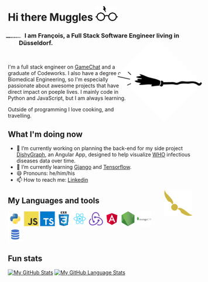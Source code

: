 # Hi there Muggles <img alt="harry glasses" src="./assets/harry-potter-glasses.png" height="40" />

### <img alt="harry glasses"  align="left" src="./assets/harry-potter-wand.png" height="30" style="transform:rotateZ(45deg);" /> &nbsp;&nbsp;&nbsp; I am François, a Full Stack Software Engineer living in Düsseldorf.

<img alt="harry glasses" align="right" src="./assets/harry-potter-broomstick.png" height="150" style="transform:rotateZ(45deg);"/>

<br/>

I'm a full stack engineer on [GameChat](https://github.com/nik-neg/GameChat) and a graduate of Codeworks. I also have a degree on Biomedical Engineering, so I'm especially passionate about awesome projects that have direct impact on poeple lives. I mainly code in Python and JavaScript, but I am always learning. 


Outside of programming I love cooking, and travelling.

## What I'm doing now
- 🔭 I’m currently working on planning the back-end for my side project [DishyGraph](https://github.com/franadam/dishyGraph), an Angular App, designed to help visualize [WHO](https://www.who.int/) infectious diseases data over time.
- 🌱 I’m currently learning [Gjango](https://www.djangoproject.com/) and [Tensorflow](https://www.tensorflow.org/).
- 😄 Pronouns: he/him/his
- 📫 How to reach me: [Linkedin](https://www.linkedin.com/in/francois-adam-a1b817185/)

<img alt="harry glasses" align="right" src="./assets/harry-potter-golden-snitch.png" height="70" style="display:block"/>

## My Languages and tools

<code><img height="40" alt="Python" src="https://raw.githubusercontent.com/github/explore/80688e429a7d4ef2fca1e82350fe8e3517d3494d/topics/python/python.png"></code>
<code><img height="40" alt="Javascript" src="https://raw.githubusercontent.com/github/explore/80688e429a7d4ef2fca1e82350fe8e3517d3494d/topics/javascript/javascript.png"></code>
<code><img height="40" alt="Typescript" src="https://raw.githubusercontent.com/github/explore/80688e429a7d4ef2fca1e82350fe8e3517d3494d/topics/typescript/typescript.png"></code>
<code><img height="40" alt="CSS" src="https://raw.githubusercontent.com/github/explore/80688e429a7d4ef2fca1e82350fe8e3517d3494d/topics/css/css.png"></code>
<code><img height="40" alt="React" src="https://raw.githubusercontent.com/github/explore/80688e429a7d4ef2fca1e82350fe8e3517d3494d/topics/react/react.png"></code>
<code><img height="40" alt="Redux" src="https://raw.githubusercontent.com/github/explore/80688e429a7d4ef2fca1e82350fe8e3517d3494d/topics/redux/redux.png"></code>
<code><img height="40" alt="Angular" src="https://raw.githubusercontent.com/github/explore/80688e429a7d4ef2fca1e82350fe8e3517d3494d/topics/angular/angular.png"></code>
<code><img height="40" alt="nodeJs" src="https://raw.githubusercontent.com/github/explore/80688e429a7d4ef2fca1e82350fe8e3517d3494d/topics/nodejs/nodejs.png"></code>
<code><img height="40" alt="MongoDB" src="https://raw.githubusercontent.com/github/explore/80688e429a7d4ef2fca1e82350fe8e3517d3494d/topics/mongodb/mongodb.png"></code>
<code><img height="40" alt="SQL" src="https://raw.githubusercontent.com/github/explore/80688e429a7d4ef2fca1e82350fe8e3517d3494d/topics/sql/sql.png"></code>


## Fun stats 

[![My GitHub Stats](https://github-readme-stats.vercel.app/api/?username=franadam&count_private=true&theme=tokyonight&showicons=true)]()
[![My GitHub Language Stats](https://github-readme-stats.vercel.app/api/top-langs/?username=franadam&langs_count=5&theme=tokyonight)]()

